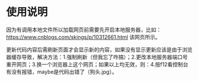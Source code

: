 # 使用说明

因为有调用本地文件所以加载网页前需要先开启本地服务器，比如：https://www.cnblogs.com/skings/p/10312661.html 该网页所示。

更新代码内容后需刷新页面才会显示新的内容，如果没有显示更新应该是由于浏览器缓存导致，解决方法：1.强制刷新（但我忘了咋搞）；2.更改本地服务器端口号重开网页；3.换一个浏览器上这个网页；如果以上均无效，则：4.按f12看控制台有没有报错，maybe是代码出错了（狗头.jpg）。